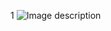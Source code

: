 1
![Image description]([https://i.ytimg.com/vi/bY9mT9FXSWA/maxresdefault.jpg](https://cdn.discordapp.com/attachments/1286322303071682590/1291761382756188160/image.png?ex=67014609&is=66fff489&hm=ede4086f18bf7ae361f808fa9e62af3a68446ee820786b36854f6726e2fdafd6&)) 
